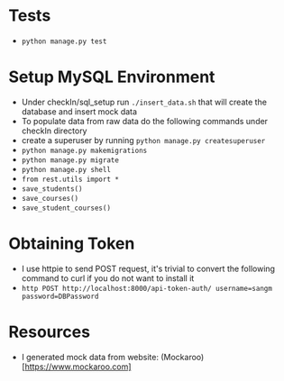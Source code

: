 # Tests
+ `python manage.py test`

# Setup MySQL Environment
+ Under checkIn/sql_setup run `./insert_data.sh` that will create the database and insert mock data
+ To populate data from raw data do the following commands under checkIn directory
+ create a superuser by running `python manage.py createsuperuser`
+ `python manage.py makemigrations`
+ `python manage.py migrate`
+ `python manage.py shell`
+ `from rest.utils import *`
+ `save_students()`
+ `save_courses()`
+ `save_student_courses()`

# Obtaining Token
+ I use httpie to send POST request, it's trivial to convert the following command to curl if you do not want to 
install it
+ `http POST http://localhost:8000/api-token-auth/ username=sangm password=DBPassword`

# Resources
+ I generated mock data from website: (Mockaroo)[https://www.mockaroo.com]
